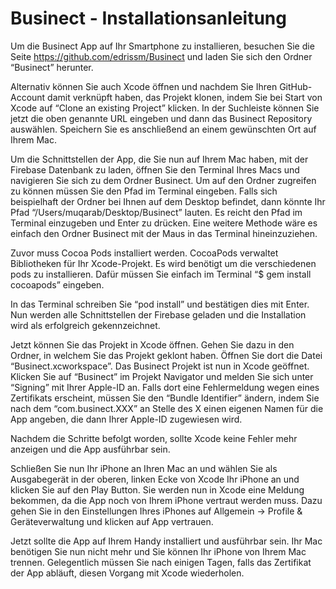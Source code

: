 # Businect - Installationsanleitung

Um die Businect App auf Ihr Smartphone zu installieren, besuchen Sie die Seite https://github.com/edrissm/Businect und laden Sie sich den Ordner “Businect” herunter.

Alternativ können Sie auch Xcode öffnen und nachdem Sie Ihren GitHub-Account damit verknüpft haben, das Projekt klonen, indem Sie bei Start von Xcode auf “Clone an existing Project” klicken. In der Suchleiste können Sie jetzt die oben genannte URL eingeben und dann das Businect Repository auswählen. Speichern Sie es anschließend an einem gewünschten Ort auf Ihrem Mac.
     
Um die Schnittstellen der App, die Sie nun auf Ihrem Mac haben, mit der Firebase Datenbank zu laden, öffnen Sie den Terminal Ihres Macs und navigieren Sie sich zu dem Ordner Businect. Um auf den Ordner zugreifen zu können müssen Sie den Pfad im Terminal eingeben. Falls sich beispielhaft der Ordner bei Ihnen auf dem Desktop befindet, dann könnte Ihr Pfad “/Users/muqarab/Desktop/Businect” lauten. Es reicht den Pfad im Terminal einzugeben und Enter zu drücken.
Eine weitere Methode wäre es einfach den Ordner Businect mit der Maus in das Terminal hineinzuziehen.

Zuvor muss Cocoa Pods installiert werden. CocoaPods verwaltet Bibliotheken für Ihr Xcode-Projekt. Es wird benötigt um die verschiedenen pods zu installieren. Dafür müssen Sie einfach im Terminal “$ gem install cocoapods” eingeben.

In das Terminal schreiben Sie “pod install” und bestätigen dies mit Enter. Nun werden alle Schnittstellen der Firebase geladen und die Installation wird als erfolgreich gekennzeichnet. 

Jetzt können Sie das Projekt in Xcode öffnen. Gehen Sie dazu in den Ordner, in welchem Sie das Projekt geklont haben. Öffnen Sie dort die Datei “Businect.xcworkspace”.
Das Businect Projekt ist nun in Xcode geöffnet. Klicken Sie auf “Businect” im Projekt Navigator und melden Sie sich unter “Signing” mit Ihrer Apple-ID an. Falls dort eine Fehlermeldung wegen eines Zertifikats erscheint, müssen Sie den “Bundle Identifier” ändern, indem Sie nach dem “com.businect.XXX” an Stelle des X einen eigenen Namen für die App angeben, die dann Ihrer Apple-ID zugewiesen wird.

Nachdem die Schritte befolgt worden, sollte Xcode keine Fehler mehr anzeigen und die App ausführbar sein.
     
Schließen Sie nun Ihr iPhone an Ihren Mac an und wählen Sie als Ausgabegerät in der oberen, linken Ecke von Xcode Ihr iPhone an und klicken Sie auf den Play Button.
Sie werden nun in Xcode eine Meldung bekommen, da die App noch von Ihrem iPhone vertraut werden muss.
Dazu gehen Sie in den Einstellungen Ihres iPhones auf Allgemein → Profile & Geräteverwaltung und klicken auf App vertrauen. 

Jetzt sollte die App auf Ihrem Handy installiert und ausführbar sein. Ihr Mac benötigen Sie nun nicht mehr und Sie können Ihr iPhone von Ihrem Mac trennen.
Gelegentlich müssen Sie nach einigen Tagen, falls das Zertifikat der App abläuft, diesen Vorgang mit Xcode wiederholen.
